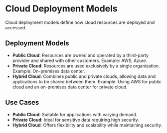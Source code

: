 # Cloud Deployment Models

Cloud deployment models define how cloud resources are deployed and accessed.

## Deployment Models

- **Public Cloud**: Resources are owned and operated by a third-party provider and shared with other customers. Example: AWS, Azure.
- **Private Cloud**: Resources are used exclusively by a single organization. Example: On-premises data center.
- **Hybrid Cloud**: Combines public and private clouds, allowing data and applications to be shared between them. Example: Using AWS for public cloud and an on-premises data center for private cloud.

## Use Cases

- **Public Cloud**: Suitable for applications with varying demand.
- **Private Cloud**: Ideal for sensitive data requiring high security.
- **Hybrid Cloud**: Offers flexibility and scalability while maintaining security.
